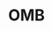 ---
# This topic lives at
# https://digital.gov/topics/omb

slug: "omb"

# Topic Title
title: "OMB"

# description — keep it short and clear
summary: ""


# Weight
weight: 1

# For more information on managing topics,
# see https://github.com/GSA/digitalgov.gov/wiki
---
